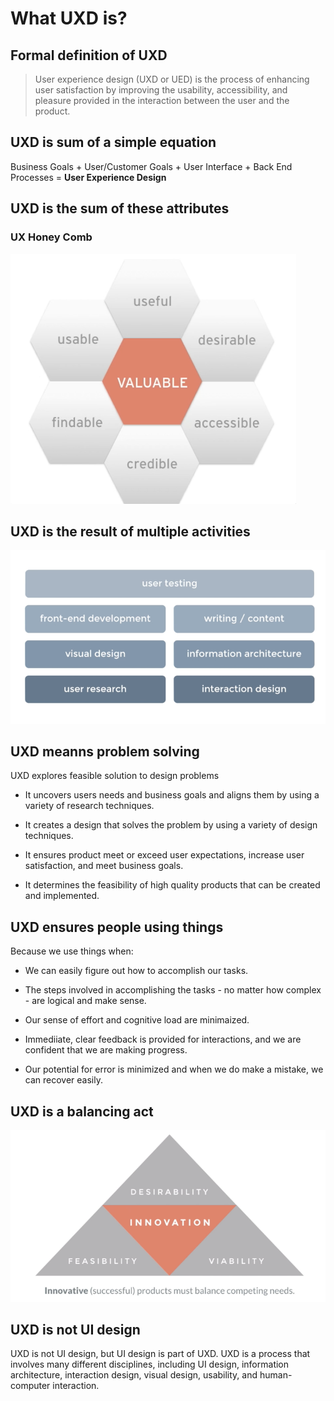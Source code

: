 # What UXD is?

## Formal definition of UXD

> User experience design (UXD or UED) is the process of enhancing user satisfaction by improving the usability, accessibility, and pleasure provided in the interaction between the user and the product.

## UXD is sum of a simple equation

Business Goals + User/Customer Goals + User Interface + Back End Processes = **User Experience Design**

## UXD is the sum of these attributes

### UX Honey Comb

![UX Honey Comb](image.png)

## UXD is the result of multiple activities

![UXD Multiple Activities](image-1.png)

## UXD meanns problem solving

UXD explores feasible solution to design problems

- It uncovers users needs and business goals and aligns them by using a variety of research techniques.

- It creates a design that solves the problem by using a variety of design techniques.

- It ensures product meet or exceed user expectations, increase user satisfaction, and meet business goals.

- It determines the feasibility of high quality products that can be created and implemented.

## UXD ensures people using things

Because we use things when:

- We can easily figure out how to accomplish our tasks.

- The steps involved in accomplishing the tasks - no matter how complex - are logical and make sense.

- Our sense of effort and cognitive load are minimaized.

- Immediiate, clear feedback is provided for interactions, and we are confident that we are making progress.

- Our potential for error is minimized and when we do make a mistake, we can recover easily.

## UXD is a balancing act

![Alt text](image-2.png)

## UXD is not UI design

UXD is not UI design, but UI design is part of UXD. UXD is a process that involves many different disciplines, including UI design, information architecture, interaction design, visual design, usability, and human-computer interaction.